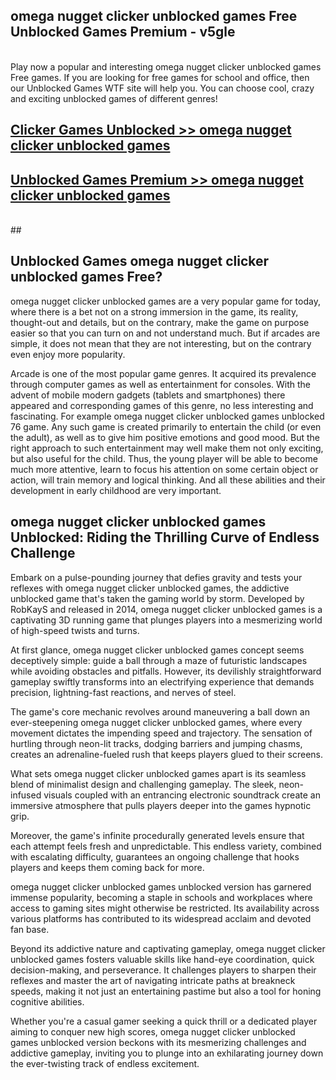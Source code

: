 ## omega nugget clicker unblocked games Free Unblocked Games Premium - v5gle <br>
<br>
Play now a popular and interesting omega nugget clicker unblocked games Free games. If you are looking for free games for school and office, then our Unblocked Games WTF site will help you. You can choose cool, crazy and exciting unblocked games of different genres!


##  [Clicker Games Unblocked >> omega nugget clicker unblocked games](http://freeplayer.one?title=omega_nugget_clicker_unblocked_games&ref=05)

##  [Unblocked Games Premium >> omega nugget clicker unblocked games](http://freeplayer.one?title=omega_nugget_clicker_unblocked_games&ref=05)
  <br>
  ##



## Unblocked Games omega nugget clicker unblocked games Free?

omega nugget clicker unblocked games are a very popular game for today, where there is a bet not on a strong immersion in the game, its reality, thought-out and details, but on the contrary, make the game on purpose easier so that you can turn on and not understand much. But if arcades are simple, it does not mean that they are not interesting, but on the contrary even enjoy more popularity.

Arcade is one of the most popular game genres. It acquired its prevalence through computer games as well as entertainment for consoles. With the advent of mobile modern gadgets (tablets and smartphones) there appeared and corresponding games of this genre, no less interesting and fascinating. For example omega nugget clicker unblocked games unblocked 76 game. Any such game is created primarily to entertain the child (or even the adult), as well as to give him positive emotions and good mood. But the right approach to such entertainment may well make them not only exciting, but also useful for the child. Thus, the young player will be able to become much more attentive, learn to focus his attention on some certain object or action, will train memory and logical thinking. And all these abilities and their development in early childhood are very important.

##  omega nugget clicker unblocked games Unblocked: Riding the Thrilling Curve of Endless Challenge

Embark on a pulse-pounding journey that defies gravity and tests your reflexes with omega nugget clicker unblocked games, the addictive unblocked game that's taken the gaming world by storm. Developed by RobKayS and released in 2014, omega nugget clicker unblocked games is a captivating 3D running game that plunges players into a mesmerizing world of high-speed twists and turns.

At first glance, omega nugget clicker unblocked games concept seems deceptively simple: guide a ball through a maze of futuristic landscapes while avoiding obstacles and pitfalls. However, its devilishly straightforward gameplay swiftly transforms into an electrifying experience that demands precision, lightning-fast reactions, and nerves of steel.

The game's core mechanic revolves around maneuvering a ball down an ever-steepening omega nugget clicker unblocked games, where every movement dictates the impending speed and trajectory. The sensation of hurtling through neon-lit tracks, dodging barriers and jumping chasms, creates an adrenaline-fueled rush that keeps players glued to their screens.

What sets omega nugget clicker unblocked games apart is its seamless blend of minimalist design and challenging gameplay. The sleek, neon-infused visuals coupled with an entrancing electronic soundtrack create an immersive atmosphere that pulls players deeper into the games hypnotic grip.

Moreover, the game's infinite procedurally generated levels ensure that each attempt feels fresh and unpredictable. This endless variety, combined with escalating difficulty, guarantees an ongoing challenge that hooks players and keeps them coming back for more.

omega nugget clicker unblocked games unblocked version has garnered immense popularity, becoming a staple in schools and workplaces where access to gaming sites might otherwise be restricted. Its availability across various platforms has contributed to its widespread acclaim and devoted fan base.

Beyond its addictive nature and captivating gameplay, omega nugget clicker unblocked games fosters valuable skills like hand-eye coordination, quick decision-making, and perseverance. It challenges players to sharpen their reflexes and master the art of navigating intricate paths at breakneck speeds, making it not just an entertaining pastime but also a tool for honing cognitive abilities.

Whether you're a casual gamer seeking a quick thrill or a dedicated player aiming to conquer new high scores, omega nugget clicker unblocked games unblocked version beckons with its mesmerizing challenges and addictive gameplay, inviting you to plunge into an exhilarating journey down the ever-twisting track of endless excitement.